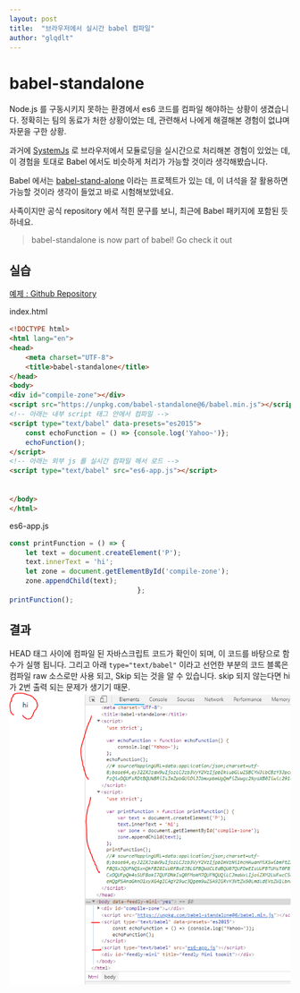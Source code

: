 ```yaml
---
layout: post
title:  "브라우저에서 실시간 babel 컴파일"
author: "glqdlt"
---
```


# babel-standalone

Node.js 를 구동시키지 못하는 환경에서 es6 코드를 컴파일 해야하는 상황이 생겼습니다. 정확히는 팀의 동료가 처한 상황이었는 데, 관련해서 나에게 해결해본 경험이 없냐며 자문을 구한 상황.

과거에 [SystemJs](https://github.com/systemjs/systemjs) 로 브라우저에서 모듈로딩을  실시간으로 처리해본 경험이 있었는 데, 이 경험을 토대로 Babel 에서도 비슷하게 처리가 가능할 것이라 생각해봤습니다.

Babel 에서는 [babel-stand-alone](https://github.com/babel/babel-standalone) 이라는 프로젝트가 있는 데, 이 녀석을 잘 활용하면 가능할 것이라 생각이 들었고 바로 시험해보았네요.

사족이지만 공식 repository 에서 적힌 문구를 보니, 최근에 Babel 패키지에 포함된 듯 하네요.

> babel-standalone is now part of babel! Go check it out

## 실습

[예제 : Github Repository](https://github.com/glqdlt/babel-standalone.git)


index.html

```html
<!DOCTYPE html>
<html lang="en">
<head>
    <meta charset="UTF-8">
    <title>babel-standalone</title>
</head>
<body>
<div id="compile-zone"></div>
<script src="https://unpkg.com/babel-standalone@6/babel.min.js"></script>
<!-- 아래는 내부 script 태그 안에서 컴파일 -->
<script type="text/babel" data-presets="es2015">
    const echoFunction = () => {console.log('Yahoo~')};
    echoFunction();
</script>
<!-- 아래는 외부 js 를 실시간 컴파일 해서 로드 -->
<script type="text/babel" src="es6-app.js"></script>


</body>
</html>
```

es6-app.js
```javascript
const printFunction = () => {
    let text = document.createElement('P');
    text.innerText = 'hi';
    let zone = document.getElementById('compile-zone');
    zone.appendChild(text);
                                };
printFunction();
```

## 결과

HEAD 태그 사이에 컴파일 된 자바스크립트 코드가 확인이 되며, 이 코드를 바탕으로 함수가 실행 됩니다. 그리고 아래 ```type="text/babel"``` 이라고 선언한 부분의 코드 블록은 컴파일 raw 소스로만 사용 되고, Skip 되는 것을 알 수 있습니다. skip 되지 않는다면 hi가 2번 출력 되는 문제가 생기기 때문.
<img src="/images/tech/babel.PNG">